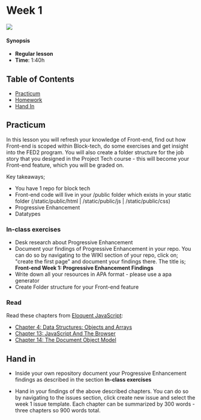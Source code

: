 # Week 1

![][cover]

#### Synopsis

* **Regular lesson**
* **Time**: 1:40h

## Table of Contents

* [Practicum](#practicum)
* [Homework](#homework)
* [Hand In](#hand-in)

## Practicum

In this lesson you will refresh your knowledge of Front-end, find out how Front-end is scoped within Block-tech, do some exercises and get insight into the FED2 program. You will also create a folder structure for the job story that you designed in the Project Tech course - this will become your Front-end feature, which you will be graded on.

Key takeaways;
- You have 1 repo for block tech
- Front-end code will live in your /public folder which exists in your static folder (/static/public/html | /static/public/js | /static/public/css)
- Progressive Enhancement
- Datatypes

### In-class exercises

* Desk research about Progressive Enhancement
* Document your findings of Progressive Enhancement in your repo. You can do so by navigating to the WIKI section of your repo, click on; "create the first page" and document your findings there. The title is; <b>Front-end Week 1: Progressive Enhancement Findings</b>
* Write down all your resources in APA format - please use a apa generator 
* Create Folder structure for your Front-end feature

### Read

Read these chapters from [Eloquent JavaScript](https://eloquentjavascript.net/):

* [Chapter 4: Data Structures: Objects and Arrays](https://eloquentjavascript.net/04_data.html)
* [Chapter 13: JavaScript And The Browser](https://eloquentjavascript.net/13_browser.html)
* [Chapter 14: The Document Object Model](https://eloquentjavascript.net/14_dom.html)

## Hand in

- Inside your own repository document your Progressive Enhancement findings as described in the section <b>In-class exercises</b>

- Hand in your findings of the above described chapters. You can do so by navigating to the issues section, click create new issue and select the week 1 issue template. Each chapter can be summarized by 300 words - three chapters so 900 words total.

[cover]: https://eloquentjavascript.net/img/chapter_picture_14.jpg

